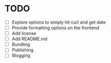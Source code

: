 # TODO
- [ ] Explore options to simply hit curl and get date
- [ ] Provide formatting options on the frontend
- [ ] Add license
- [ ] Add README.md
- [ ] Bundling
- [ ] Publishing
- [ ] Blogging
